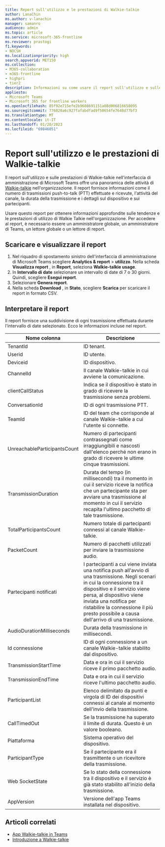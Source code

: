 ```yaml
---
title: Report sull'utilizzo e le prestazioni di Walkie-talkie
author: LanaChin
ms.author: v-lanachin
manager: samanro
audience: admin
ms.topic: article
ms.service: microsoft-365-frontline
ms.reviewer: prastogi
f1.keywords:
- NOCSH
ms.localizationpriority: high
search.appverid: MET150
ms.collection:
- M365-collaboration
- m365-frontline
- highpri
- tier2
description: Informazioni su come usare il report sull'utilizzo e sulle prestazioni di Walkie-talkie nell'interfaccia di amministrazione di Microsoft Teams per ottenere una panoramica dell'attività di utilizzo di Walkie-talkie nell'organizzazione.
appliesto:
- Microsoft Teams
- Microsoft 365 for frontline workers
ms.openlocfilehash: 85f92e715efe2b9608691151a08d006816658095
ms.sourcegitcommit: 776820a6c927fafabdfad9f50654fe7648d77bf3
ms.translationtype: MT
ms.contentlocale: it-IT
ms.lasthandoff: 01/20/2023
ms.locfileid: "69846051"
---
```

# <a name="walkie-talkie-usage-and-performance-report"></a>Report sull'utilizzo e le prestazioni di Walkie-talkie

Il report sull'utilizzo e sulle prestazioni di Walkie-talkie nell'interfaccia di amministrazione di Microsoft Teams offre una panoramica delle attività di [Walkie-talkie](../walkie-talkie.md) nell'organizzazione. Il report fornisce informazioni come il numero di trasmissioni push-to-talk (PTT) effettuate e ricevute, l'attività del canale, la durata della trasmissione e i dettagli sul dispositivo e sui partecipanti.

Usare questo report per ottenere informazioni approfondite sulle tendenze e le prestazioni di utilizzo di Walkie Talkie nell'organizzazione. Per accedere al report, è necessario essere un amministratore globale, un amministratore di Teams, un lettore globale o un lettore di report.

## <a name="download-and-view-the-report"></a>Scaricare e visualizzare il report

1. Nel riquadro di spostamento sinistro dell'interfaccia di amministrazione di Microsoft Teams scegliere **Analytics & report** > **utilizzo**. Nella scheda **Visualizza report** , in **Report**, seleziona **Walkie-talkie usage**.
1. In **Intervallo di date** selezionare un intervallo di date di 7 o 30 giorni. Quindi, scegliere **Esegui report**.
1. Selezionare **Genera report**.
1. Nella scheda **Download** , in **Stato**, scegliere **Scarica** per scaricare il report in formato CSV.

## <a name="interpret-the-report"></a>Interpretare il report

Il report fornisce una suddivisione di ogni trasmissione effettuata durante l'intervallo di date selezionato. Ecco le informazioni incluse nel report.

|Nome colonna |Descrizione |
|---------|---------|
|TenantId|ID tenant.|
|Userid|ID utente.|
|Deviceid|ID dispositivo.|
|ChannelId|Il canale Walkie-talkie in cui avviene la comunicazione.|
|clientCallStatus | Indica se il dispositivo è stato in grado di ricevere la trasmissione senza problemi.|
|ConversationId|ID di ogni trasmissione PTT.|
|TeamId|ID del team che corrisponde al canale Walkie-talkie a cui l'utente si connette.|
|UnreachableParticipantsCount|Numero di partecipanti contrassegnati come irraggiungibili e nascosti dall'elenco perché non erano in grado di ricevere le ultime cinque trasmissioni.|
|TransmissionDuration|Durata del tempo (in millisecondi) tra il momento in cui il servizio riceve la notifica che un partecipante sta per avviare una trasmissione al momento in cui il servizio recapita l'ultimo pacchetto di tale trasmissione.|
|TotalParticipantsCount|Numero totale di partecipanti connessi al canale Walkie-talkie.|
|PacketCount|Numero di pacchetti utilizzati per inviare la trasmissione audio.|
|Partecipanti notificati|I partecipanti a cui viene inviata una notifica push all'avvio di una trasmissione. Negli scenari in cui la connessione tra il dispositivo e il servizio viene persa, al dispositivo viene inviata una notifica per ristabilire la connessione il più presto possibile a causa dell'arrivo di una trasmissione.|
|AudioDurationMilliseconds|Durata della trasmissione in millisecondi.|
|Id connessione|ID di ogni connessione a un canale Walkie-talkie stabilito dal dispositivo.|
|TransmissionStartTime |Data e ora in cui il servizio riceve il primo pacchetto audio.
|TransmissionEndTime|Data e ora in cui il servizio riceve l'ultimo pacchetto audio.|
|ParticipantList|Elenco delimitato da punti e virgola di ID dei dispositivi connessi al canale al momento dell'invio della trasmissione.|
|CallTimedOut|Se la trasmissione ha superato il limite di durata. Questo è un valore booleano.|
|Piattaforma|Sistema operativo del dispositivo.|
|ParticipantType|Se il partecipante era il trasmittente o un ricevitore della trasmissione.|
|Web SocketState|Se lo stato della connessione tra il dispositivo e il servizio è già stato stabilito all'inizio della trasmissione.|
|AppVersion|Versione dell'app Teams installata nel dispositivo.|

## <a name="related-articles"></a>Articoli correlati

- [App Walkie-talkie in Teams](../walkie-talkie.md)
- [Introduzione a Walkie-talkie](https://support.microsoft.com/office/get-started-with-teams-walkie-talkie-25bdc3d5-bbb2-41b7-89bf-650fae0c8e0c)